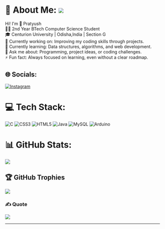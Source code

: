 # 💫 About Me:  [![](https://visitcount.itsvg.in/api?id=prat-yussh&icon=6&color=9)](https://visitcount.itsvg.in)
Hi! I'm 👋 Pratyush<br>👨‍💻 2nd Year BTech Computer Science Student<br>🎓 Centurion University | Odisha,India | Section G<br>🔭 Currently working on: Improving my coding skills through projects.<br>🌱 Currently learning: Data structures, algorithms, and web development.<br>💬 Ask me about: Programming, project ideas, or coding challenges.<br>⚡ Fun fact: Always focused on learning, even without a clear roadmap.<br>

## 🌐 Socials:
[![Instagram](https://img.shields.io/badge/Instagram-%23E4405F.svg?logo=Instagram&logoColor=white)](https://www.instagram.com/prat.yussh/) 

# 💻 Tech Stack:
![C](https://img.shields.io/badge/c-%2300599C.svg?style=flat-square&logo=c&logoColor=white) ![CSS3](https://img.shields.io/badge/css3-%231572B6.svg?style=flat-square&logo=css3&logoColor=white) ![HTML5](https://img.shields.io/badge/html5-%23E34F26.svg?style=flat-square&logo=html5&logoColor=white) ![Java](https://img.shields.io/badge/java-%23ED8B00.svg?style=flat-square&logo=openjdk&logoColor=white) ![MySQL](https://img.shields.io/badge/mysql-4479A1.svg?style=flat-square&logo=mysql&logoColor=white) ![Arduino](https://img.shields.io/badge/-Arduino-00979D?style=flat-square&logo=Arduino&logoColor=white)

# 📊 GitHub Stats:
<!--! [](https://github-readme-stats.vercel.app/api?username=prat-yussh&theme=dark&hide_border=false&include_all_commits=false&count_private=false) -->
![](https://github-readme-streak-stats.herokuapp.com/?user=prat-yussh&theme=dark&hide_border=false)
<!--! [](https://github-readme-stats.vercel.app/api/top-langs/?username=prat-yussh&theme=dark&hide_border=false&include_all_commits=false&count_private=false&layout=compact) -->

## 🏆 GitHub Trophies
![](https://github-profile-trophy.vercel.app/?username=prat-yussh&theme=dracula&no-frame=false&no-bg=true&margin-w=4)

### ✍ Quote
![](https://quotes-github-readme.vercel.app/api?type=horizontal&theme=tokyonight)

---
